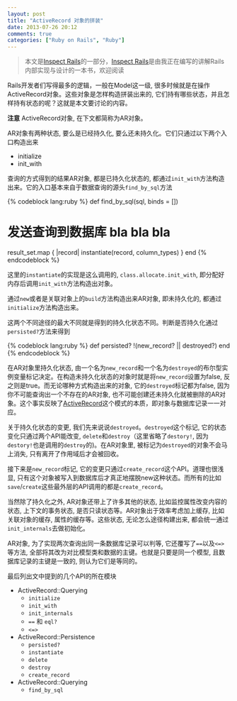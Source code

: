 ```yaml
---
layout: post
title: "ActiveRecord 对象的拼装"
date: 2013-07-26 20:12
comments: true
categories: ["Ruby on Rails", "Ruby"]
---
```


> 本文是[Inspect Rails](/inspect-rails)的一部分，[Inspect Rails](/inspect-rails)是由我正在编写的讲解Rails内部实现与设计的一本书，欢迎阅读

Rails开发者们写得最多的逻辑，一般在Model这一级, 很多时候就是在操作ActiveRecord对象。这些对象是怎样构造拼装出来的,  它们持有哪些状态，并且怎样持有状态的呢？这就是本文要讨论的内容。

**注意** ActiveRecord对象, 在下文都简称为AR对象。

AR对象有两种状态, 要么是已经持久化, 要么还未持久化。它们只通过以下两个入口构造出来

- initialize
- init\_with

查询的方式得到的结果AR对象, 都是已持久化状态的, 都通过`init_with`方法构造出来。它的入口基本来自于数据查询的源头`find_by_sql`方法

{% codeblock lang:ruby %}
def find_by_sql(sql, binds = [])
  # 发送查询到数据库 bla bla bla
  result_set.map { |record| instantiate(record, column_types) }
end
{% endcodeblock %}

这里的`instantiate`的实现是这么调用的, `class.allocate.init_with`, 即分配好内存后调用`init_with`方法构造出对象。

通过`new`或者是关联对象上的`build`方法构造出来AR对象, 即未持久化的, 都通过`initialize`方法构造出来。

这两个不同途径的最大不同就是得到的持久化状态不同。判断是否持久化通过`persisted?`方法来得到

{% codeblock lang:ruby %}
def persisted?
  !(new_record? || destroyed?)
end
{% endcodeblock %}

在AR对象里持久化状态, 由一个名为`new_record`和一个名为`destroyed`的布尔型实例变量标记决定。在构造未持久化状态的对象时就是将`new_record`设置为false, 反之则是true。而无论哪种方式构造出来的对象, 它的`destroyed`标记都为false, 因为你不可能查询出一个不存在的AR对象, 也不可能创建还未持久化就被删除的AR对象。这个事实反映了[ActiveRecord](http://www.martinfowler.com/eaaCatalog/activeRecord.html)这个模式的本质，即对象与数据库记录一一对应。

关于持久化状态的变更, 我们先来说说`destroyed`。`destroyed`这个标记, 它的状态变化只通过两个API能改变, `delete`和`destroy`（这里省略了`destory!`, 因为`destory!`也是调用的`destroy`的)。在AR对象里, 被标记为`destroyed`的对象不会马上消失, 只有离开了作用域后才会被回收。

接下来是`new_record`标记, 它的变更只通过`create_record`这个API。道理也很浅显, 只有这个对象被写入到数据库后才真正地摆脱new这种状态。而所有的比如`save`/`create`这些最外层的API调用的都是`create_record`。

当然除了持久化之外, AR对象还带上了许多其他的状态, 比如监控属性改变内容的状态, 上下文的事务状态, 是否只读状态等。AR对象出于效率考虑加上缓存, 比如关联对象的缓存, 属性的缓存等。这些状态, 无论怎么途径构建出来, 都会统一通过`init_internals`去做初始化。

AR对象, 为了实现两次查询出同一条数据库记录可以判等, 它还覆写了`==`以及`<=>`等方法, 全部将其改为对比模型类和数据的主键。也就是只要是同一个模型, 且数据库记录的主键是一致的, 则认为它们是等同的。

最后列出文中提到的几个API的所在模块

- ActiveRecord::Querying
  - `initialize`
  - `init_with`
  - `init_internals`
  - `==` 和 `eql?`
  - `<=>`
- ActiveRecord::Persistence
  - `persisted?`
  - `instantiate`
  - `delete`
  - `destroy`
  - `create_record`
- ActiveRecord::Querying
  - `find_by_sql`
